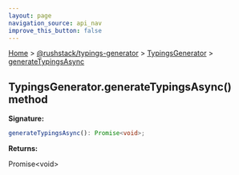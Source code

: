 ```yaml
---
layout: page
navigation_source: api_nav
improve_this_button: false
---
```



[Home](./index.md) &gt; [@rushstack/typings-generator](./typings-generator.md) &gt; [TypingsGenerator](./typings-generator.typingsgenerator.md) &gt; [generateTypingsAsync](./typings-generator.typingsgenerator.generatetypingsasync.md)

## TypingsGenerator.generateTypingsAsync() method

<b>Signature:</b>

```typescript
generateTypingsAsync(): Promise<void>;
```
<b>Returns:</b>

Promise&lt;void&gt;
